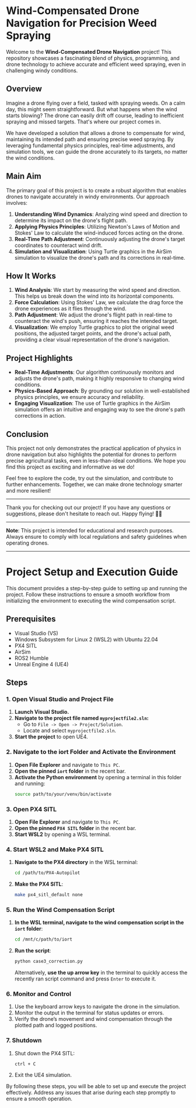 # Wind-Compensated Drone Navigation for Precision Weed Spraying

Welcome to the **Wind-Compensated Drone Navigation** project! This repository showcases a fascinating blend of physics, programming, and drone technology to achieve accurate and efficient weed spraying, even in challenging windy conditions.

## Overview

Imagine a drone flying over a field, tasked with spraying weeds. On a calm day, this might seem straightforward. But what happens when the wind starts blowing? The drone can easily drift off course, leading to inefficient spraying and missed targets. That's where our project comes in.

We have developed a solution that allows a drone to compensate for wind, maintaining its intended path and ensuring precise weed spraying. By leveraging fundamental physics principles, real-time adjustments, and simulation tools, we can guide the drone accurately to its targets, no matter the wind conditions.

## Main Aim

The primary goal of this project is to create a robust algorithm that enables drones to navigate accurately in windy environments. Our approach involves:

1. **Understanding Wind Dynamics**: Analyzing wind speed and direction to determine its impact on the drone's flight path.
2. **Applying Physics Principles**: Utilizing Newton's Laws of Motion and Stokes' Law to calculate the wind-induced forces acting on the drone.
3. **Real-Time Path Adjustment**: Continuously adjusting the drone's target coordinates to counteract wind drift.
4. **Simulation and Visualization**: Using Turtle graphics in the AirSim simulation to visualize the drone's path and its corrections in real-time.

## How It Works

1. **Wind Analysis**: We start by measuring the wind speed and direction. This helps us break down the wind into its horizontal components.
2. **Force Calculation**: Using Stokes' Law, we calculate the drag force the drone experiences as it flies through the wind.
3. **Path Adjustment**: We adjust the drone's flight path in real-time to counteract the wind's push, ensuring it reaches the intended target.
4. **Visualization**: We employ Turtle graphics to plot the original weed positions, the adjusted target points, and the drone's actual path, providing a clear visual representation of the drone's navigation.

## Project Highlights

- **Real-Time Adjustments**: Our algorithm continuously monitors and adjusts the drone's path, making it highly responsive to changing wind conditions.
- **Physics-Based Approach**: By grounding our solution in well-established physics principles, we ensure accuracy and reliability.
- **Engaging Visualization**: The use of Turtle graphics in the AirSim simulation offers an intuitive and engaging way to see the drone's path corrections in action.

## Conclusion

This project not only demonstrates the practical application of physics in drone navigation but also highlights the potential for drones to perform precise agricultural tasks, even in less-than-ideal conditions. We hope you find this project as exciting and informative as we do!

Feel free to explore the code, try out the simulation, and contribute to further enhancements. Together, we can make drone technology smarter and more resilient!

---

Thank you for checking out our project! If you have any questions or suggestions, please don't hesitate to reach out. Happy flying! 🌿🚁

---

**Note**: This project is intended for educational and research purposes. Always ensure to comply with local regulations and safety guidelines when operating drones.

---

# Project Setup and Execution Guide

This document provides a step-by-step guide to setting up and running the project. Follow these instructions to ensure a smooth workflow from initializing the environment to executing the wind compensation script.

## Prerequisites

- Visual Studio (VS)
- Windows Subsystem for Linux 2 (WSL2) with Ubuntu 22.04
- PX4 SITL
- AirSim
- ROS2 Humble
- Unreal Engine 4 (UE4)

## Steps

### 1. Open Visual Studio and Project File

1. **Launch Visual Studio.**
2. **Navigate to the project file named `myprojectfile2.sln`:**
    - Go to `File -> Open -> Project/Solution`.
    - Locate and select `myprojectfile2.sln`.
3. **Start the project** to open UE4.

### 2. Navigate to the iort Folder and Activate the Environment

1. **Open File Explorer** and navigate to `This PC`.
2. **Open the pinned `iort` folder** in the recent bar.
3. **Activate the Python environment** by opening a terminal in this folder and running:
    ```bash
    source path/to/your/venv/bin/activate
    ```

### 3. Open PX4 SITL

1. **Open File Explorer** and navigate to `This PC`.
2. **Open the pinned `PX4 SITL` folder** in the recent bar.
3. **Start WSL2** by opening a WSL terminal.

### 4. Start WSL2 and Make PX4 SITL

1. **Navigate to the PX4 directory** in the WSL terminal:
    ```bash
    cd /path/to/PX4-Autopilot
    ```
2. **Make the PX4 SITL**:
    ```bash
    make px4_sitl_default none
    ```

### 5. Run the Wind Compensation Script

1. **In the WSL terminal, navigate to the wind compensation script in the `iort` folder**:
    ```bash
    cd /mnt/c/path/to/iort
    ```
2. **Run the script**:
    ```bash
    python case3_correction.py
    ```
    Alternatively, **use the up arrow key** in the terminal to quickly access the recently ran script command and press `Enter` to execute it.

### 6. Monitor and Control

1. Use the keyboard arrow keys to navigate the drone in the simulation.
2. Monitor the output in the terminal for status updates or errors.
3. Verify the drone’s movement and wind compensation through the plotted path and logged positions.

### 7. Shutdown

1. Shut down the PX4 SITL:
    ```bash
    ctrl + C
    ```
2. Exit the UE4 simulation.

By following these steps, you will be able to set up and execute the project effectively. Address any issues that arise during each step promptly to ensure a smooth operation.